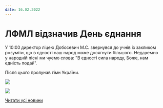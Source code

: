```yaml
---
date: 16.02.2022
---
```

# ЛФМЛ відзначив День єднання

У 10:00 директор ліцею Добосевич М.С. звернувся до учнів із закликом розуміти, що в єдності наш народ може досягнути більшого. Недаремно у народній пісні ми чуємо слова: "В єдності сила народу, Боже, нам єдність подай".

Після цього пролунав гімн України.

![](/images/blog/лфмл-відзначив-день-єднання/djed.png)

![](/images/blog/лфмл-відзначив-день-єднання/день-єднання.png)

[Читати усі новини](/news)
